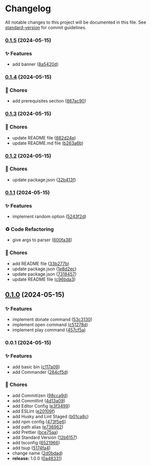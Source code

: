 # Changelog

All notable changes to this project will be documented in this file. See [standard-version](https://github.com/conventional-changelog/standard-version) for commit guidelines.

### [0.1.5](https://github.com/remvze/lowfi/compare/v0.1.4...v0.1.5) (2024-05-15)


### ✨ Features

* add banner ([8a5420d](https://github.com/remvze/lowfi/commit/8a5420dcd53eb6b263c2b3039bf5c313c456687b))

### [0.1.4](https://github.com/remvze/lowfi/compare/v0.1.3...v0.1.4) (2024-05-15)


### 🚚 Chores

* add prerequisites section ([867ac90](https://github.com/remvze/lowfi/commit/867ac90888be0cc48e7865a045a09b0bf05821f9))

### [0.1.3](https://github.com/remvze/lowfi/compare/v0.1.2...v0.1.3) (2024-05-15)


### 🚚 Chores

* update README file ([882d24e](https://github.com/remvze/lowfi/commit/882d24e688969ddb2d5c50ed654b91d89f836e11))
* update README.md file ([b263a6b](https://github.com/remvze/lowfi/commit/b263a6b7f72246f3a5be729515b237f892806955))

### [0.1.2](https://github.com/remvze/lowfi/compare/v0.1.1...v0.1.2) (2024-05-15)


### 🚚 Chores

* update package.json ([32b413f](https://github.com/remvze/lowfi/commit/32b413f5177b85f99c0bc01540a45ca62ee6c9e2))

### [0.1.1](https://github.com/remvze/lowfi/compare/v0.1.0...v0.1.1) (2024-05-15)


### ✨ Features

* implement random option ([5243f2d](https://github.com/remvze/lowfi/commit/5243f2d0d02532893a283e5b6da3c598afbc6fc4))


### ♻️ Code Refactoring

* give args to parser ([600fa38](https://github.com/remvze/lowfi/commit/600fa38920a4b6aeb77e8723c0ee65d8c88b0faa))


### 🚚 Chores

* add README file ([33b277b](https://github.com/remvze/lowfi/commit/33b277b701ac735ac08d5f9e334f11e10e40ec50))
* update package.json ([1e8d2ec](https://github.com/remvze/lowfi/commit/1e8d2ec147e30bef3f109460b72b9ad060ead785))
* update package.json ([7318457](https://github.com/remvze/lowfi/commit/7318457a53adbcb0605665794188d1f586d836d8))
* update README file ([c96bda3](https://github.com/remvze/lowfi/commit/c96bda3b4260da9c4cb675e5ed2de084502c755c))

## [0.1.0](https://github.com/remvze/lowfi/compare/v0.0.1...v0.1.0) (2024-05-15)


### ✨ Features

* implement donate command ([53c3130](https://github.com/remvze/lowfi/commit/53c3130d27aaffe3a96d54a2773855deb98a8982))
* implement open command ([c51278d](https://github.com/remvze/lowfi/commit/c51278d809095c0bbceda14d6748204f240d881b))
* implement play command ([457cf5a](https://github.com/remvze/lowfi/commit/457cf5a8aaf2b543f1dcf8feaa2911e7bf36a567))

### 0.0.1 (2024-05-15)


### ✨ Features

* add basic bin ([c117a09](https://github.com/remvze/lowfi/commit/c117a09f1e9f4685d7fcac9ed7cbb01237c68f8d))
* add Commander ([284cf5d](https://github.com/remvze/lowfi/commit/284cf5da4ea3e8ede524042020a9f5d810db8f6c))


### 🚚 Chores

* add Commitizen ([98cca9d](https://github.com/remvze/lowfi/commit/98cca9d713a4886bd04a333911ee02a8bfa5fbd6))
* add Commitlint ([4d13a09](https://github.com/remvze/lowfi/commit/4d13a09522d422045564a501e110431e138e80c0))
* add Editor Config ([e3f3499](https://github.com/remvze/lowfi/commit/e3f349903d03930c7346711da2f4551540324d40))
* add ESLint ([e20109f](https://github.com/remvze/lowfi/commit/e20109f6831696577c60bddd93531618e7b373b0))
* add Husky and Lint Staged ([b01ca8c](https://github.com/remvze/lowfi/commit/b01ca8c4debc38633a69829ea63663ea97b26943))
* add npm config ([473f5e6](https://github.com/remvze/lowfi/commit/473f5e6db12dd95ebac8eafb2b5424c4f63fc969))
* add path alias ([e736962](https://github.com/remvze/lowfi/commit/e736962a4b0f8dfb25aab03178e1d4cb78a45c8f))
* add Prettier ([bce75aa](https://github.com/remvze/lowfi/commit/bce75aa21d2b3852751932bf7c8df642a599b17d))
* add Standard Version ([12b6157](https://github.com/remvze/lowfi/commit/12b6157e4513631ffe8b9828bdf51c5704d66613))
* add tsconfig ([6521966](https://github.com/remvze/lowfi/commit/6521966731cd26ff0a587ddabc720acfa680c91d))
* add tsup ([5174fa4](https://github.com/remvze/lowfi/commit/5174fa49897bee4f2977983250b215c9c7a3af6b))
* change name ([2d0bdad](https://github.com/remvze/lowfi/commit/2d0bdad7b5fc6a2eb9b8b1dc8d496abd139ca6aa))
* **release:** 1.0.0 ([0a48331](https://github.com/remvze/lowfi/commit/0a4833121a5a88c8a2b0e4030d1f1714c94f0b87))
